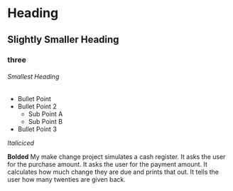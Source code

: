 # Heading

## Slightly Smaller Heading

### three

###### Smallest Heading

* Bullet Point
* Bullet Point 2
  * Sub Point A
  * Sub Point B
* Bullet Point 3

_Italiciced_

**Bolded**
My make change project simulates a cash register.
It asks the user for the purchase amount.
It asks the user for the payment amount.
It calculates how much change they are due and prints that out.
It tells the user how many twenties are given back.
